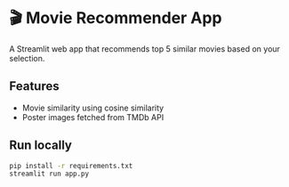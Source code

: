 # 🎬 Movie Recommender App

A Streamlit web app that recommends top 5 similar movies based on your selection.

## Features
- Movie similarity using cosine similarity
- Poster images fetched from TMDb API

## Run locally

```bash
pip install -r requirements.txt
streamlit run app.py
